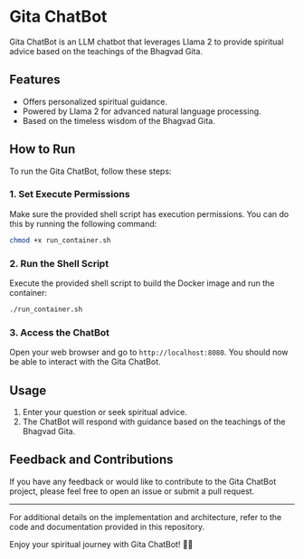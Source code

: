 # Gita ChatBot

Gita ChatBot is an LLM chatbot that leverages Llama 2 to provide spiritual advice based on the teachings of the Bhagvad Gita.

## Features

- Offers personalized spiritual guidance.
- Powered by Llama 2 for advanced natural language processing.
- Based on the timeless wisdom of the Bhagvad Gita.

## How to Run

To run the Gita ChatBot, follow these steps:

### 1. Set Execute Permissions

Make sure the provided shell script has execution permissions. You can do this by running the following command:

```bash
chmod +x run_container.sh
```

### 2. Run the Shell Script

Execute the provided shell script to build the Docker image and run the container:

```bash
./run_container.sh
```

### 3. Access the ChatBot

Open your web browser and go to `http://localhost:8080`. You should now be able to interact with the Gita ChatBot.

## Usage

1. Enter your question or seek spiritual advice.
2. The ChatBot will respond with guidance based on the teachings of the Bhagvad Gita.

## Feedback and Contributions

If you have any feedback or would like to contribute to the Gita ChatBot project, please feel free to open an issue or submit a pull request.

---

For additional details on the implementation and architecture, refer to the code and documentation provided in this repository.

Enjoy your spiritual journey with Gita ChatBot! 📖🤖